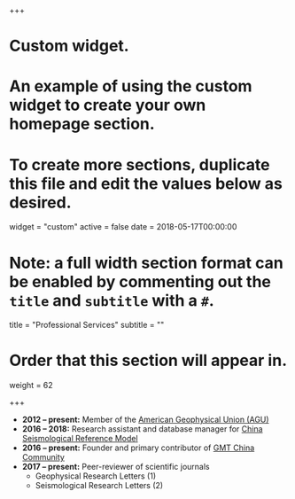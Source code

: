 +++
# Custom widget.
# An example of using the custom widget to create your own homepage section.
# To create more sections, duplicate this file and edit the values below as desired.
widget = "custom"
active = false
date = 2018-05-17T00:00:00

# Note: a full width section format can be enabled by commenting out the `title` and `subtitle` with a `#`.
title = "Professional Services"
subtitle = ""

# Order that this section will appear in.
weight = 62

+++

- **2012 – present:** Member of the [American Geophysical Union (AGU)](https://sites.agu.org/)
- **2016 – 2018:** Research assistant and database manager for [China Seismological Reference Model](http://chinageorefmodel.org/)
- **2016 – present:** Founder and primary contributor of [GMT China Community](http://gmt-china.org/)
- **2017 – present:** Peer-reviewer of scientific journals
    - Geophysical Research Letters (1)
    - Seismological Research Letters (2)
